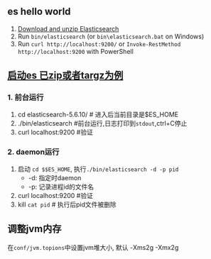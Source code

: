 ## es hello world
1. [Download and unzip Elasticsearch](https://www.elastic.co/downloads/elasticsearch)
2. Run `bin/elasticsearch` (or `bin\elasticsearch.bat` on Windows)
3. Run `curl http://localhost:9200/` or `Invoke-RestMethod http://localhost:9200` with PowerShell


## [启动es 已zip或者targz为例](https://www.elastic.co/guide/en/elasticsearch/reference/5.6/zip-targz.html)
### 1. 前台运行
1. cd elasticsearch-5.6.10/  # 进入后当前目录是$ES_HOME
2. ./bin/elasticsearch #前台运行,日志打印到`stdout`,ctrl+C停止
3. curl localhost:9200 #验证
### 2. daemon运行

1. 启动  `cd $$ES_HOME`, 执行`./bin/elasticsearch -d -p pid`  
   * -d: 指定时daemon
   * -p: 记录进程id的文件名 
2. curl localhost:9200 #验证
3. kill `cat pid`   # 执行后pid文件被删除
## 调整jvm内存
在`conf/jvm.topions`中设置jvm堆大小, 默认
    -Xms2g
    -Xmx2g


